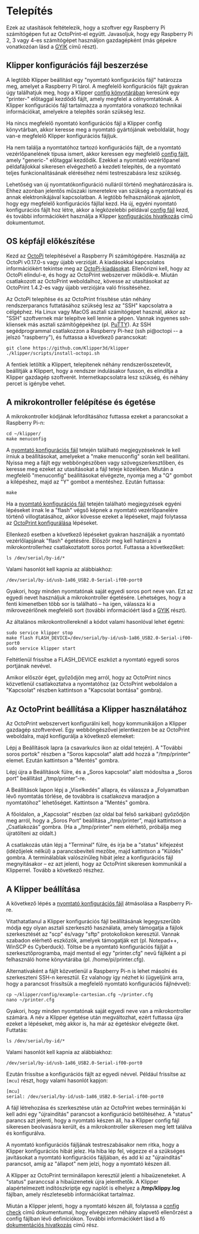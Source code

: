 # Telepítés

Ezek az utasítások feltételezik, hogy a szoftver egy Raspberry Pi számítógépen fut az OctoPrint-el együtt. Javasoljuk, hogy egy Raspberry Pi 2, 3 vagy 4-es számítógépet használjon gazdagépként (más gépekre vonatkozóan lásd a [GYIK](FAQ.md#can-i-run-klipper-on-something-other-other-than-a-raspberry-pi-3) című részt).

## Klipper konfigurációs fájl beszerzése

A legtöbb Klipper beállítást egy "nyomtató konfigurációs fájl" határozza meg, amelyet a Raspberry Pi tárol. A megfelelő konfigurációs fájlt gyakran úgy találhatjuk meg, hogy a Klipper [config könyvtárában](../config/) keresünk egy "printer-" előtaggal kezdődő fájlt, amely megfelel a célnyomtatónak. A Klipper konfigurációs fájl tartalmazza a nyomtatóra vonatkozó technikai információkat, amelyekre a telepítés során szükség lesz.

Ha nincs megfelelő nyomtató konfigurációs fájl a Klipper config könyvtárban, akkor keresse meg a nyomtató gyártójának weboldalát, hogy van-e megfelelő Klipper konfigurációs fájljuk.

Ha nem találja a nyomtatóhoz tartozó konfigurációs fájlt, de a nyomtató vezérlőpanelének típusa ismert, akkor keressen egy megfelelő [config fájlt](../config/), amely "generic-" előtaggal kezdődik. Ezekkel a nyomtató vezérlőpanel példafájlokkal sikeresen elvégezhető a kezdeti telepítés, de a nyomtató teljes funkcionalitásának eléréséhez némi testreszabásra lesz szükség.

Lehetőség van új nyomtatókonfiguráció nulláról történő meghatározására is. Ehhez azonban jelentős műszaki ismeretekre van szükség a nyomtatóval és annak elektronikájával kapcsolatban. A legtöbb felhasználónak ajánlott, hogy egy megfelelő konfigurációs fájllal kezd. Ha új, egyéni nyomtató konfigurációs fájlt hoz létre, akkor a legközelebbi példával [config fájl](../config/) kezd, és további információkért használja a Klipper [konfigurációs hivatkozás](Config_Reference.md) című dokumentumot.

## OS képfájl előkészítése

Kezd az [OctoPi](https://github.com/guysoft/OctoPi) telepítésével a Raspberry Pi számítógépére. Használja az OctoPi v0.17.0-s vagy újabb verzióját. A kiadásokkal kapcsolatos információkért tekintse meg az [OctoPi-kiadásokat](https://github.com/guysoft/OctoPi/releases). Ellenőrizni kell, hogy az OctoPi elindul-e, és hogy az OctoPrint webszerver működik-e. Miután csatlakozott az OctoPrint weboldalhoz, kövesse az utasításokat az OctoPrint 1.4.2-es vagy újabb verziójára való frissítéséhez.

Az OctoPi telepítése és az OctoPrint frissítése után néhány rendszerparancs futtatásához szükség lesz az "SSH" kapcsolatra a célgéphez. Ha Linux vagy MacOS asztali számítógépet használ, akkor az "SSH" szoftvernek már telepítve kell lennie a gépen. Vannak ingyenes ssh-kliensek más asztali számítógépekhez (pl. [PuTTY](https://www.chiark.greenend.org.uk/~sgtatham/putty/)). Az SSH segédprogrammal csatlakozzon a Raspberry Pi-hez (ssh pi@octopi -- a jelszó "raspberry"), és futtassa a következő parancsokat:

```
git clone https://github.com/Klipper3d/klipper
./klipper/scripts/install-octopi.sh
```

A fentiek letöltik a Klippert, telepítenek néhány rendszerösszetevőt, beállítják a Klippert, hogy a rendszer indulásakor fusson, és elindítja a Klipper gazdagép szoftverét. Internetkapcsolatra lesz szükség, és néhány percet is igénybe vehet.

## A mikrokontroller felépítése és égetése

A mikrokontroller kódjának lefordításához futtassa ezeket a parancsokat a Raspberry Pi-n:

```
cd ~/klipper/
make menuconfig
```

A [nyomtató konfigurációs fájl](#obtain-a-klipper-configuration-file) tetején található megjegyzéseknek le kell írniuk a beállításokat, amelyeket a "make menuconfig" során kell beállítani. Nyissa meg a fájlt egy webböngészőben vagy szövegszerkesztőben, és keresse meg ezeket az utasításokat a fájl teteje közelében. Miután a megfelelő "menuconfig" beállításokat elvégezte, nyomja meg a "Q" gombot a kilépéshez, majd az "Y" gombot a mentéshez. Ezután futtassa:

```
make
```

Ha a [nyomtató konfigurációs fájl](#obtain-a-klipper-configuration-file) tetején található megjegyzések egyéni lépéseket írnak le a "flash" végső képnek a nyomtató vezérlőpanelére történő villogtatásához, akkor kövesse ezeket a lépéseket, majd folytassa az [OctoPrint konfigurálása](#configuring-octoprint-to-use-klipper) lépéseket.

Ellenkező esetben a következő lépéseket gyakran használják a nyomtató vezérlőlapjának "flash" égetésére. Először meg kell határozni a mikrokontrollerhez csatlakoztatott soros portot. Futtassa a következőket:

```
ls /dev/serial/by-id/*
```

Valami hasonlót kell kapnia az alábbiakhoz:

```
/dev/serial/by-id/usb-1a86_USB2.0-Serial-if00-port0
```

Gyakori, hogy minden nyomtatónak saját egyedi soros port neve van. Ezt az egyedi nevet használjuk a mikrokontroller égetésére. Lehetséges, hogy a fenti kimenetben több sor is található – ha igen, válassza ki a mikrovezérlőnek megfelelő sort (további információért lásd a [GYIK](FAQ.md#wheres-my-serial-port) részt).

Az általános mikrokontrollereknél a kódot valami hasonlóval lehet égetni:

```
sudo service klipper stop
make flash FLASH_DEVICE=/dev/serial/by-id/usb-1a86_USB2.0-Serial-if00-port0
sudo service klipper start
```

Feltétlenül frissítse a FLASH_DEVICE eszközt a nyomtató egyedi soros portjának nevével.

Amikor először éget, győződjön meg arról, hogy az OctoPrint nincs közvetlenül csatlakoztatva a nyomtatóhoz (az OctoPrint weboldalon a "Kapcsolat" részben kattintson a "Kapcsolat bontása" gombra).

## Az OctoPrint beállítása a Klipper használatához

Az OctoPrint webszervert konfigurálni kell, hogy kommunikáljon a Klipper gazdagép szoftverével. Egy webböngészővel jelentkezzen be az OctoPrint weboldalra, majd konfigurálja a következő elemeket:

Lépj a Beállítások lapra (a csavarkulcs ikon az oldal tetején). A "További soros portok" részben a "Soros kapcsolat" alatt add hozzá a "/tmp/printer" elemet. Ezután kattintson a "Mentés" gombra.

Lépj újra a Beállítások fülre, és a „Soros kapcsolat” alatt módosítsa a „Soros port” beállítást „/tmp/printer”-re.

A Beállítások lapon lépj a „Viselkedés” allapra, és válassza a „Folyamatban lévő nyomtatás törlése, de továbbra is csatlakozva maradjon a nyomtatóhoz” lehetőséget. Kattintson a "Mentés" gombra.

A főoldalon, a „Kapcsolat” részben (az oldal bal felső sarkában) győződjön meg arról, hogy a „Soros Port” beállítása „/tmp/printer”, majd kattintson a „Csatlakozás” gombra. (Ha a „/tmp/printer” nem elérhető, próbálja meg újratölteni az oldalt.)

A csatlakozás után lépj a "Terminal" fülre, és írja be a "status" kifejezést (idézőjelek nélkül) a parancsbeviteli mezőbe, majd kattintson a "Küldés" gombra. A terminálablak valószínűleg hibát jelez a konfigurációs fájl megnyitásakor – ez azt jelenti, hogy az OctoPrint sikeresen kommunikál a Klipperrel. Tovább a következő részhez.

## A Klipper beállítása

A következő lépés a [nyomtató konfigurációs fájl](#obtain-a-klipper-configuration-file) átmásolása a Raspberry Pi-re.

Vitathatatlanul a Klipper konfigurációs fájl beállításának legegyszerűbb módja egy olyan asztali szerkesztő használata, amely támogatja a fájlok szerkesztését az "scp" és/vagy "sftp" protokollokon keresztül. Vannak szabadon elérhető eszközök, amelyek támogatják ezt (pl. Notepad++, WinSCP és Cyberduck). Töltse be a nyomtató konfigurációs fájlját a szerkesztőprogramba, majd mentsd el egy "printer.cfg" nevű fájlként a pi felhasználó home könyvtárába (pl. /home/pi/printer.cfg).

Alternatívaként a fájlt közvetlenül a Raspberry Pi-n is lehet másolni és szerkeszteni SSH-n keresztül. Ez valahogy így nézhet ki (ügyeljünk arra, hogy a parancsot frissítsük a megfelelő nyomtató konfigurációs fájlnévvel):

```
cp ~/klipper/config/example-cartesian.cfg ~/printer.cfg
nano ~/printer.cfg
```

Gyakori, hogy minden nyomtatónak saját egyedi neve van a mikrokontroller számára. A név a Klipper égetése után megváltozhat, ezért futtassa újra ezeket a lépéseket, még akkor is, ha már az égetéskor elvégezte őket. Futtatás:

```
ls /dev/serial/by-id/*
```

Valami hasonlót kell kapnia az alábbiakhoz:

```
/dev/serial/by-id/usb-1a86_USB2.0-Serial-if00-port0
```

Ezután frissítse a konfigurációs fájlt az egyedi névvel. Például frissítse az `[mcu]` részt, hogy valami hasonlót kapjon:

```
[mcu]
serial: /dev/serial/by-id/usb-1a86_USB2.0-Serial-if00-port0
```

A fájl létrehozása és szerkesztése után az OctoPrint webes terminálján ki kell adni egy "újraindítás" parancsot a konfiguráció betöltéséhez. A "status" parancs azt jelenti, hogy a nyomtató készen áll, ha a Klipper config fájl sikeresen beolvasásra került, és a mikrokontroller sikeresen meg lett találva és konfigurálva.

A nyomtató konfigurációs fájljának testreszabásakor nem ritka, hogy a Klipper konfigurációs hibát jelez. Ha hiba lép fel, végezze el a szükséges javításokat a nyomtató konfigurációs fájljában, és add ki az "újraindítás" parancsot, amíg az "állapot" nem jelzi, hogy a nyomtató készen áll.

A Klipper az OctoPrint terminállapon keresztül jelenti a hibaüzeneteket. A "status" paranccsal a hibaüzenetek újra jelenthetők. A Klipper alapértelmezett indítószkriptje egy naplót is elhelyez a **/tmp/klippy.log** fájlban, amely részletesebb információkat tartalmaz.

Miután a Klipper jelenti, hogy a nyomtató készen áll, folytassa a [config check](Config_checks.md) című dokumentumal, hogy elvégezzen néhány alapvető ellenőrzést a config fájlban lévő definíciókon. További információkért lásd a fő [dokumentációs hivatkozás](Overview.md) című rész.
